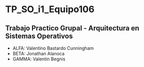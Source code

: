 # TP_SO_i1_Equipo106
## Trabajo Practico Grupal - Arquitectura en Sistemas Operativos

- ALFA: Valentino Bastardo Cunningham
- BETA: Jonathan Alanoca
- GAMMA: Valentin Begnis
